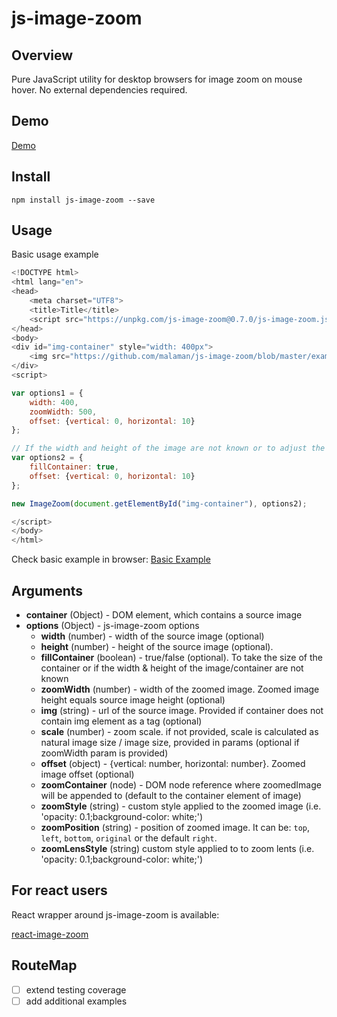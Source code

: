 # js-image-zoom


## Overview

Pure JavaScript utility for desktop browsers for image zoom on mouse hover. No external dependencies required.

## Demo

[Demo](http://malaman.github.io/js-image-zoom/example)


## Install

```
npm install js-image-zoom --save
```

## Usage

Basic usage example

```javascript
<!DOCTYPE html>
<html lang="en">
<head>
    <meta charset="UTF8">
    <title>Title</title>
    <script src="https://unpkg.com/js-image-zoom@0.7.0/js-image-zoom.js" type="application/javascript"></script>
</head>
<body>
<div id="img-container" style="width: 400px">
    <img src="https://github.com/malaman/js-image-zoom/blob/master/example/1.jpg?raw=true" />
</div>
<script>

var options1 = {
    width: 400,
    zoomWidth: 500,
    offset: {vertical: 0, horizontal: 10}
};

// If the width and height of the image are not known or to adjust the image to the container of it
var options2 = {
    fillContainer: true,
    offset: {vertical: 0, horizontal: 10}
};

new ImageZoom(document.getElementById("img-container"), options2);

</script>
</body>
</html>
```

Check basic example in browser:
[Basic Example](http://malaman.github.io/js-image-zoom/example/basic.html)

## Arguments

- **container** (Object) - DOM element, which contains a source image
- **options** (Object) - js-image-zoom options
     * **width** (number) - width of the source image (optional)
     * **height** (number) - height of the source image (optional).
     * **fillContainer** (boolean) - true/false (optional). To take the size of the container or if the width & height of the image/container are not known
     * **zoomWidth** (number) - width of the zoomed image. Zoomed image height equals source image height (optional)
     * **img** (string) - url of the source image. Provided if container does not contain img element as a tag (optional)
     * **scale** (number) - zoom scale. if not provided, scale is calculated as natural image size / image size, provided in params (optional if zoomWidth param is provided)
     * **offset** (object) - {vertical: number, horizontal: number}. Zoomed image offset (optional)
     * **zoomContainer** (node) - DOM node reference where zoomedImage will be appended to (default to the container element of image)
     * **zoomStyle** (string) - custom style applied to the zoomed image (i.e. 'opacity: 0.1;background-color: white;')
     * **zoomPosition** (string) - position of zoomed image. It can be:  `top`, `left`, `bottom`, `original` or the default `right`.
     * **zoomLensStyle** (string) custom style applied to to zoom lents (i.e. 'opacity: 0.1;background-color: white;')

## For react users

React wrapper around js-image-zoom is available:

[react-image-zoom](https://www.npmjs.com/package/react-image-zoom)

## RouteMap

- [ ] extend testing coverage
- [ ] add additional examples
